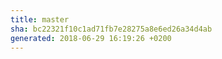 ```yaml
---
title: master
sha: bc22321f10c1ad71fb7e28275a8e6ed26a34d4ab
generated: 2018-06-29 16:19:26 +0200
---
```

